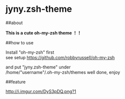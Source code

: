 jyny.zsh-theme
=======================

##about

**This is a cute oh-my-zsh theme ！！**

##how to use

Install "oh-my-zsh" first  
see setup https://github.com/robbyrussell/oh-my-zsh

and put "jyny.zsh-theme" under  
/home/"username"/.oh-my-zsh/themes
well done, enjoy

##feature

http://i.imgur.com/DyS3pDQ.png?1
